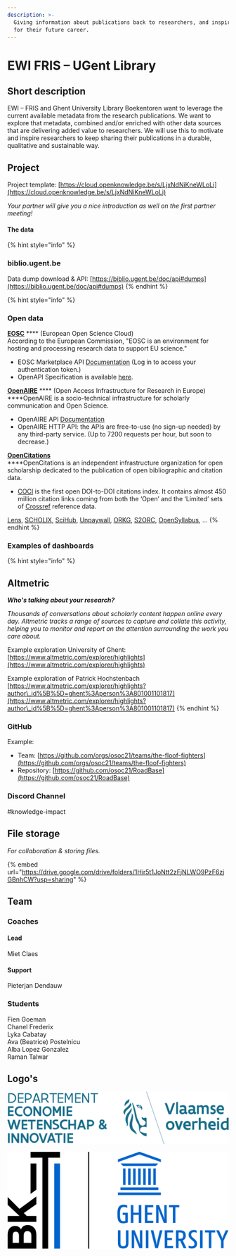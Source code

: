 ```yaml
---
description: >-
  Giving information about publications back to researchers, and inspire them
  for their future career.
---
```


# EWI FRIS – UGent Library

## Short description

EWI – FRIS and Ghent University Library Boekentoren want to leverage the current available metadata from the research publications. We want to explore that metadata, combined and/or enriched with other data sources that are delivering added value to researchers. We will use this to motivate and inspire researchers to keep sharing their publications in a durable, qualitative and sustainable way.

## Project

Project template: [https://cloud.openknowledge.be/s/LjxNdNiKneWLoLi](https://cloud.openknowledge.be/s/LjxNdNiKneWLoLi)

_Your partner will give you a nice introduction as well on the first partner meeting!_

#### The data

{% hint style="info" %}
### biblio.ugent.be

Data dump download & API: [https://biblio.ugent.be/doc/api#dumps](https://biblio.ugent.be/doc/api#dumps)
{% endhint %}

{% hint style="info" %}
### Open data



[**EOSC**](https://marketplace.eosc-portal.eu/) **** (European Open Science Cloud)\
According to the European Commission, "EOSC is an environment for hosting and processing research data to support EU science."

* EOSC Marketplace API [Documentation](https://marketplace.eosc-portal.eu/api\_docs/) (Log in to access your authentication token.)
* OpenAPI Specification is available [here](https://marketplace.eosc-portal.eu/api\_docs/swagger/index.html?urls.primaryName=Ordering%20API%20V1%20Docs).



[**OpenAIRE**](https://graph.openaire.eu/develop/) **** (Open Access Infrastructure for Research in Europe)\
****OpenAIRE is a socio-technical infrastructure for scholarly communication and Open Science.

* OpenAIRE API [Documentation](https://graph.openaire.eu/develop/overview.html)
* OpenAIRE HTTP API: the APIs are free-to-use (no sign-up needed) by any third-party service. (Up to 7200 requests per hour, but soon to decrease.)



****[**OpenCitations**](http://opencitations.net/)****\
****OpenCitations is an independent infrastructure organization for open scholarship dedicated to the publication of open bibliographic and citation data.

* [COCI](http://opencitations.net/index/coci) is the first open DOI-to-DOI citations index. It contains almost 450 million citation links coming from both the ‘Open’ and the ‘Limited’ sets of [Crossref](https://www.crossref.org/) reference data.



[Lens](https://www.lens.org/lens/search/patent/list?p=4\&n=10\&s=\_score\&d=%2B\&f=false\&e=false\&l=en\&authorField=author\&dateFilterField=publishedDate\&orderBy=%2B\_score\&presentation=false\&preview=true\&stemmed=true\&useAuthorId=false\&applicant.must=UNIV%20GENT\&publishedDate.from=2018-01-01\&publishedDate.to=2022-01-01), [SCHOLIX](http://www.scholix.org), [SciHub](https://sci-hub.ru/database), [Unpaywall](http://unpaywall.org), [ORKG](https://www.orkg.org/orkg/), [S2ORC](https://allenai.org/data/s2orc), [OpenSyllabus](https://opensyllabus.org/), ...
{% endhint %}

### Examples of dashboards

{% hint style="info" %}
## Altmetric

_**Who's talking about your research?**_

_Thousands of conversations about scholarly content happen online every day. Altmetric tracks a range of sources to capture and collate this activity, helping you to monitor and report on the attention surrounding the work you care about._

Example exploration University of Ghent: [https://www.altmetric.com/explorer/highlights](https://www.altmetric.com/explorer/highlights)

Example exploration of Patrick Hochstenbach [https://www.altmetric.com/explorer/highlights?author\_id%5B%5D=ghent%3Aperson%3A801001101817](https://www.altmetric.com/explorer/highlights?author\_id%5B%5D=ghent%3Aperson%3A801001101817)
{% endhint %}



### GitHub

Example:

* Team: [https://github.com/orgs/osoc21/teams/the-floof-fighters](https://github.com/orgs/osoc21/teams/the-floof-fighters)
* Repository: [https://github.com/osoc21/RoadBase](https://github.com/osoc21/RoadBase)

### **Discord Channel**

\#knowledge-impact

## File storage

_For collaboration & storing files._&#x20;

{% embed url="https://drive.google.com/drive/folders/1Hir5t1JoNtt2zFjNLWO9PzF6zjGBnhCW?usp=sharing" %}

## Team

### Coaches

#### Lead

Miet Claes

#### Support

Pieterjan Dendauw

### Students

Fien Goeman\
Chanel Frederix\
Lyka Cabatay\
Ava (Beatrice) Postelnicu\
Alba Lopez Gonzalez\
Raman Talwar

## Logo's

![Logo EWI FRIS & Vlaanderen in SVG](<../.gitbook/assets/osoc-logo-ewi-fris-vlaanderen (2).svg>)

![Logo University Library Ghent Boekentoren in SVG](../.gitbook/assets/boekentoren-ugent-logo.svg)

